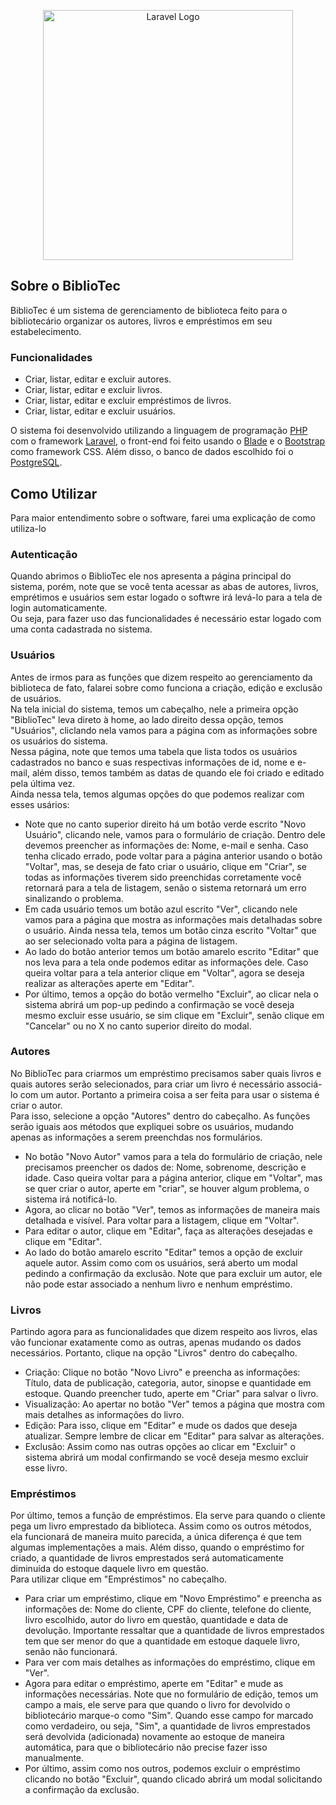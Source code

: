 <p align="center"><a href="#" target="_blank"><img src="https://files.oaiusercontent.com/file-Ni8aVfAvD2c9x5A5Ls3AfaWO?se=2024-05-01T18%3A41%3A56Z&sp=r&sv=2021-08-06&sr=b&rscc=max-age%3D31536000%2C%20immutable&rscd=attachment%3B%20filename%3Defc5c008-3c26-4bc6-82fa-e409a7d8fb25.webp&sig=5eWo6cHPdN3nYW208USccLA2tVKxk/A/97bq5uP9Uh4%3D" width="400" alt="Laravel Logo"></a></p>

## Sobre o BiblioTec

BiblioTec é um sistema de gerenciamento de biblioteca feito para o bibliotecário organizar os autores, livros e empréstimos em seu estabelecimento.

### Funcionalidades
- Criar, listar, editar e excluir autores.
- Criar, listar, editar e excluir livros.
- Criar, listar, editar e excluir empréstimos de livros.
- Criar, listar, editar e excluir usuários.

O sistema foi desenvolvido utilizando a linguagem de programação <a href="https://www.php.net">PHP</a> com o framework <a href="https://laravel.com">Laravel</a>, o front-end foi feito usando o <a href="https://laravel.com/docs/11.x/blade#main-content">Blade</a> e o <a href="https://getbootstrap.com">Bootstrap</a> como framework CSS. Além disso, o banco de dados escolhido foi o <a href="https://www.postgresql.org">PostgreSQL</a>.

## Como Utilizar

Para maior entendimento sobre o software, farei uma explicação de como utiliza-lo

### Autenticação

Quando abrimos o BiblioTec ele nos apresenta a página principal do sistema, porém, note que se você tenta acessar as abas de autores, livros, emprétimos e usuários sem estar logado o softwre irá levá-lo para a tela de login automaticamente. <br>
Ou seja, para fazer uso das funcionalidades é necessário estar logado com uma conta cadastrada no sistema.

### Usuários

Antes de irmos para as funções que dizem respeito ao gerenciamento da biblioteca de fato, falarei sobre como funciona a criação, edição e exclusão de usuários.<br>
Na tela inicial do sistema, temos um cabeçalho, nele a primeira opção "BiblioTec" leva direto à home, ao lado direito dessa opção, temos "Usuários", cliclando nela vamos para a página com as informações sobre os usuários do sistema.<br>
Nessa página, note que temos uma tabela que lista todos os usuários cadastrados no banco e suas respectivas informações de id, nome e e-mail, além disso, temos também as datas de quando ele foi criado e editado pela última vez.<br>
Ainda nessa tela, temos algumas opções do que podemos realizar com esses usários:
- Note que no canto superior direito há um botão verde escrito "Novo Usuário", clicando nele, vamos para o formulário de criação. Dentro dele devemos preencher as informações de: Nome, e-mail e senha. Caso tenha clicado errado, pode voltar para a página anterior usando o botão "Voltar", mas, se deseja de fato criar o usuário, clique em "Criar", se todas as informações tiverem sido preenchidas corretamente você retornará para a tela de listagem, senão o sistema retornará um erro sinalizando o problema.<br>
- Em cada usuário temos um botão azul escrito "Ver", clicando nele vamos para a página que mostra as informações mais detalhadas sobre o usuário. Ainda nessa tela, temos um botão cinza escrito "Voltar" que ao ser selecionado volta para a página de listagem.
- Ao lado do botão anterior temos um botão amarelo escrito "Editar" que nos leva para a tela onde podemos editar as informações dele. Caso queira voltar para a tela anterior clique em "Voltar", agora se deseja realizar as alterações aperte em "Editar".
- Por último, temos a opção do botão vermelho "Excluir", ao clicar nela o sistema abrirá um pop-up pedindo a confirmação se você deseja mesmo excluir esse usuário, se sim clique em "Excluir", senão clique em "Cancelar" ou no X no canto superior direito do modal.

### Autores

No BiblioTec para criarmos um empréstimo precisamos saber quais livros e quais autores serão selecionados, para criar um livro é necessário associá-lo com um autor. Portanto a primeira coisa a ser feita para usar o sistema é criar o autor.<br>
Para isso, selecione a opção "Autores" dentro do cabeçalho. As funções serão iguais aos métodos que expliquei sobre os usuários, mudando apenas as informações a serem preenchdas nos formulários.
- No botão "Novo Autor" vamos para a tela do formulário de criação, nele precisamos preencher os dados de: Nome, sobrenome, descrição e idade. Caso queira voltar para a página anterior, clique em "Voltar", mas se quer criar o autor, aperte em "criar", se houver algum problema, o sistema irá notificá-lo.
- Agora, ao clicar no botão "Ver", temos as informações de maneira mais detalhada e visível. Para voltar para a listagem, clique em "Voltar".
- Para editar o autor, clique em "Editar", faça as alterações desejadas e clique em "Editar".
- Ao lado do botão amarelo escrito "Editar" temos a opção de excluir aquele autor. Assim como com os usuários, será aberto um modal pedindo a confirmação da exclusão. Note que para excluir um autor, ele não pode estar associado a nenhum livro e nenhum empréstimo.

### Livros

Partindo agora para as funcionalidades que dizem respeito aos livros, elas vão funcionar exatamente como as outras, apenas mudando os dados necessários. Portanto, clique na opção "Livros" dentro do cabeçalho.
- Criação: Clique no botão "Novo Livro" e preencha as informações: Título, data de publicação, categoria, autor, sinopse e quantidade em estoque. Quando preencher tudo, aperte em "Criar" para salvar o livro.
- Visualização: Ao apertar no botão "Ver" temos a página que mostra com mais detalhes as informações do livro.
- Edição: Para isso, clique em "Editar" e mude os dados que deseja atualizar. Sempre lembre de clicar em "Editar" para salvar as alterações.
- Exclusão: Assim como nas outras opções ao clicar em "Excluir" o sistema abrirá um modal confirmando se você deseja mesmo excluir esse livro.

### Empréstimos

Por último, temos a função de empréstimos. Ela serve para quando o cliente pega um livro emprestado da biblioteca. Assim como os outros métodos, ela funcionará de maneira muito parecida, a única diferença é que tem algumas implementações a mais. Além disso, quando o empréstimo for criado, a quantidade de livros emprestados será automaticamente diminuída do estoque daquele livro em questão.<br>
Para utilizar clique em "Empréstimos" no cabeçalho.
- Para criar um empréstimo, clique em "Novo Empréstimo" e preencha as informações de: Nome do cliente, CPF do cliente, telefone do cliente, livro escolhido, autor do livro em questão, quantidade e data de devolução. Importante ressaltar que a quantidade de livros emprestados tem que ser menor do que a quantidade em estoque daquele livro, senão não funcionará.
- Para ver com mais detalhes as informações do empréstimo, clique em "Ver".
- Agora para editar o empréstimo, aperte em "Editar" e mude as informações necessárias. Note que no formulário de edição, temos um campo a mais, ele serve para que quando o livro for devolvido o bibliotecário marque-o como "Sim". Quando esse campo for marcado como verdadeiro, ou seja, "Sim", a quantidade de livros emprestados será devolvida (adicionada) novamente ao estoque de maneira automática, para que o bibliotecário não precise fazer isso manualmente.
- Por último, assim como nos outros, podemos excluir o empréstimo clicando no botão "Excluir", quando clicado abrirá um modal solicitando a confirmação da exclusão.
